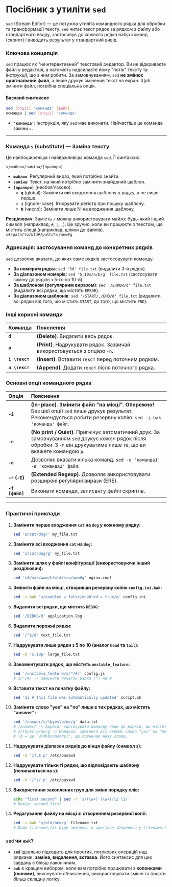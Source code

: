 # Посібник з утиліти `sed`

`sed` (Stream Editor) — це потужна утиліта командного рядка для обробки та трансформації тексту. `sed` читає текст рядок за рядком з файлу або стандартного вводу, застосовує до кожного рядка набір команд (скрипт) і виводить результат у стандартний вивід.

### **Ключова концепція**

`sed` працює як "неінтерактивний" текстовий редактор. Ви не відкриваєте файл у редакторі, а натомість надсилаєте йому "потік" тексту та інструкції, що з ним робити. За замовчуванням, `sed` **не змінює оригінальний файл**, а лише друкує змінений текст на екран. Щоб змінити файл, потрібна спеціальна опція.

#### **Базовий синтаксис**

```bash
sed [опції] 'команда' [файл]
команда | sed [опції] 'команда'
```

*   **`'команда'`**: Інструкція, яку `sed` має виконати. Найчастіше це команда заміни `s`.

---

### **Команда `s` (substitute) — Заміна тексту**

Це найпоширеніша і найважливіша команда `sed`. Її синтаксис:

```
s/шаблон/заміна/[прапори]
```

*   **`шаблон`**: Регулярний вираз, який потрібно знайти.
*   **`заміна`**: Текст, на який потрібно замінити знайдений шаблон.
*   **`[прапори]`** (необов'язково):
    *   **`g`** (global): Замінити **всі** входження шаблону в рядку, а не лише перше.
    *   **`i`** (ignore-case): Ігнорувати регістр при пошуку шаблону.
    *   **`N`** (число): Замінити лише N-не входження шаблону.

**Розділювач**: Замість `/` можна використовувати майже будь-який інший символ (наприклад, `#`, `|`, `_`). Це зручно, коли ви працюєте з текстом, що містить слеші (наприклад, шляхи до файлів).
`s#/path/to/old#/path/to/new#g`

### **Адресація: застосування команд до конкретних рядків**

`sed` дозволяє вказати, до яких саме рядків застосовувати команду.

*   **За номером рядка**: `sed '3d' file.txt` (видалити 3-й рядок).
*   **За діапазоном номерів**: `sed '5,10s/a/b/g' file.txt` (застосувати заміну до рядків з 5-го по 10-й).
*   **За шаблоном (регулярним виразом)**: `sed '/ERROR/d' file.txt` (видалити всі рядки, що містять `ERROR`).
*   **За діапазоном шаблонів**: `sed '/START/,/END/d' file.txt` (видалити всі рядки від того, що містить `START`, до того, що містить `END`).

### **Інші корисні команди**

| Команда | Пояснення |
| :--- | :--- |
| **`d`** | **(Delete)**. Видалити весь рядок. |
| **`p`** | **(Print)**. Надрукувати рядок. Зазвичай використовується з опцією `-n`. |
| **`i \текст`** | **(Insert)**. Вставити `текст` перед поточним рядком. |
| **`a \текст`** | **(Append)**. Додати `текст` після поточного рядка. |

### **Основні опції командного рядка**

| Опція | Пояснення |
| :--- | :--- |
| **`-i`** | **(In-place)**. **Змінити файл "на місці"**. **Обережно!** Без цієї опції `sed` лише друкує результат. Рекомендується робити резервну копію: `sed -i.bak 'команда' файл`. |
| **`-n`** | **(No print / Quiet)**. Пригнічує автоматичний друк. За замовчуванням `sed` друкує кожен рядок після обробки. З `-n` він друкуватиме лише те, що ви вкажете командою `p`. |
| **`-e`** | Дозволяє вказати кілька команд. `sed -e 'команда1' -e 'команда2' файл`. |
| **`-r` (`-E`)** | **(Extended Regexp)**. Дозволяє використовувати розширені регулярні вирази (ERE). |
| **`-f [файл]`** | Виконати команди, записані у файлі скриптів. |

---

### **Практичні приклади**

1.  **Замінити перше входження `cat` на `dog` у кожному рядку:**
    ```bash
    sed 's/cat/dog/' my_file.txt
    ```

2.  **Замінити всі входження `cat` на `dog`:**
    ```bash
    sed 's/cat/dog/g' my_file.txt
    ```

3.  **Замінити шлях у файлі конфігурації (використовуючи інший розділювач):**
    ```bash
    sed 's#/var/www/html#/srv/www#g' nginx.conf
    ```

4.  **Змінити файл на місці, створивши резервну копію `config.ini.bak`:**
    ```bash
    sed -i.bak 's/enabled = false/enabled = true/g' config.ini
    ```

5.  **Видалити всі рядки, що містять `DEBUG`:**
    ```bash
    sed '/DEBUG/d' application.log
    ```

6.  **Видалити порожні рядки:**
    ```bash
    sed '/^$/d' text_file.txt
    ```

7.  **Надрукувати лише рядки з 5 по 10 (аналог `head` та `tail`):**
    ```bash
    sed -n '5,10p' large_file.txt
    ```

8.  **Закоментувати рядок, що містить `unstable_feature`:**
    ```bash
    sed '/unstable_feature/s/^/#/' config.js
    # s/^/#/ -> замінити початок рядка (^) на #
    ```

9.  **Вставити текст на початку файлу:**
    ```bash
    sed '1i # This file was automatically updated' script.sh
    ```

10. **Замінити слово "yes" на "no" лише в тих рядках, що містять "answer":**
    ```bash
    sed '/answer/s/\byes\b/no/g' data.txt
    # /answer/ -> Адреса: застосувати команду лише до рядків, що містять "answer".
    # s/\byes\b/no/g -> Команда: замінити всі окремі слова "yes" на "no".
    # \b — це "경계(boundary)", що позначає межу слова.
    ```

11. **Надрукувати діапазон рядків до кінця файлу (символ `$`):**
    ```bash
    sed -n '17,$ p' /etc/passwd
    ```

12. **Надрукувати тільки ті рядки, що відповідають шаблону (починаються на `s`):**
    ```bash
    sed -n '/^s/ p' /etc/passwd
    ```

13. **Використання захоплених груп для зміни порядку слів:**
    ```bash
    echo "first second" | sed -r 's/(\w+) (\w+)/\2 \1/'
    # Вивід: second first
    ```

14. **Редагування файлу на місці зі створенням резервної копії:**
    ```bash
    sed -i.bak 's/old/new/g' filename.txt
    # Файл filename.txt буде змінено, а оригінал збережено у filename.txt.bak
    ```

### **`sed` чи `awk`?**

*   **`sed`** ідеально підходить для простих, потокових операцій над рядками: **заміна, видалення, вставка**. Його синтаксис для цих завдань є більш лаконічним.
*   **`awk`** є кращим вибором, коли вам потрібно працювати з **колонками (полями)**, виконувати обчислення, використовувати змінні та писати більш складну логіку.
